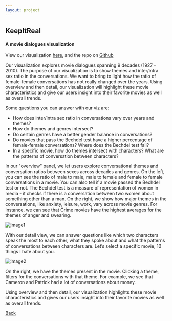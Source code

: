 ```yaml
---
layout: project
---
```


## KeepItReal 
#### A movie dialogues visualization

View our visualization [here](https://jayantj.github.io/movie-dialogues/movie_all/), and the repo on [Github](https://github.com/jayantj/movie-dialogues) 

Our visualization explores movie dialogues spanning 9 decades (1927 - 2010). The purpose of our visualization is to show themes and inter/intra sex ratio in the conversations. We want to bring to light how the ratio of female-female conversations has not really changed over the years. Using overview and then detail, our visualization will highlight these movie characteristics and give our users insight into their favorite movies as well as overall trends.

Some questions you can answer with our viz are:

- How does inter/intra sex ratio in conversations vary over years and themes?
- How do themes and genres intersect?
- Do certain genres have a better gender balance in conversations?
- Do movies that pass the Bechdel test have a higher percentage of female-female conversations? Where does the Bechdel test fail?
- In a specific movie, how do themes intersect with characters? What are the patterns of conversation between characters?

In our "overview" panel, we let users explore conversational themes and conversation ratios between sexes across decades and genres. On the left, you can see the ratio of male to male, male to female and female to female conversations in a movie. You can also tell if a movie passed the Bechdel test or not. The Bechdel test is a measure of representation of women in media - it checks if there is a conversation between two women about something other than a man. On the right, we show how major themes in the conversations, like anxiety, leisure, work, vary across movie genres. For instance, we can see that Crime movies have the highest averages for the themes of anger and swearing.

![image1](https://i.imgur.com/agqIct4.png)

With our detail view, we can answer questions like which two characters speak the most to each other, what they spoke about and what the patterns of conversations between characters are. Let’s select a specific movie, 10 things I hate about you.

![image2](https://i.imgur.com/66yfUjZ.png)

On the right, we have the themes present in the movie. Clicking a theme, filters for the conversations with that theme. For example, we see that Cameron and Patrick had a lot of conversations about money.

Using overview and then detail, our visualization highlights these movie characteristics and gives our users insight into their favorite movies as well as overall trends.

[Back](./)
